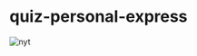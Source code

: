 # quiz-personal-express
![nyt](https://user-images.githubusercontent.com/78241661/112738796-abea4980-8f3c-11eb-87b1-8b707538dcc5.png)
